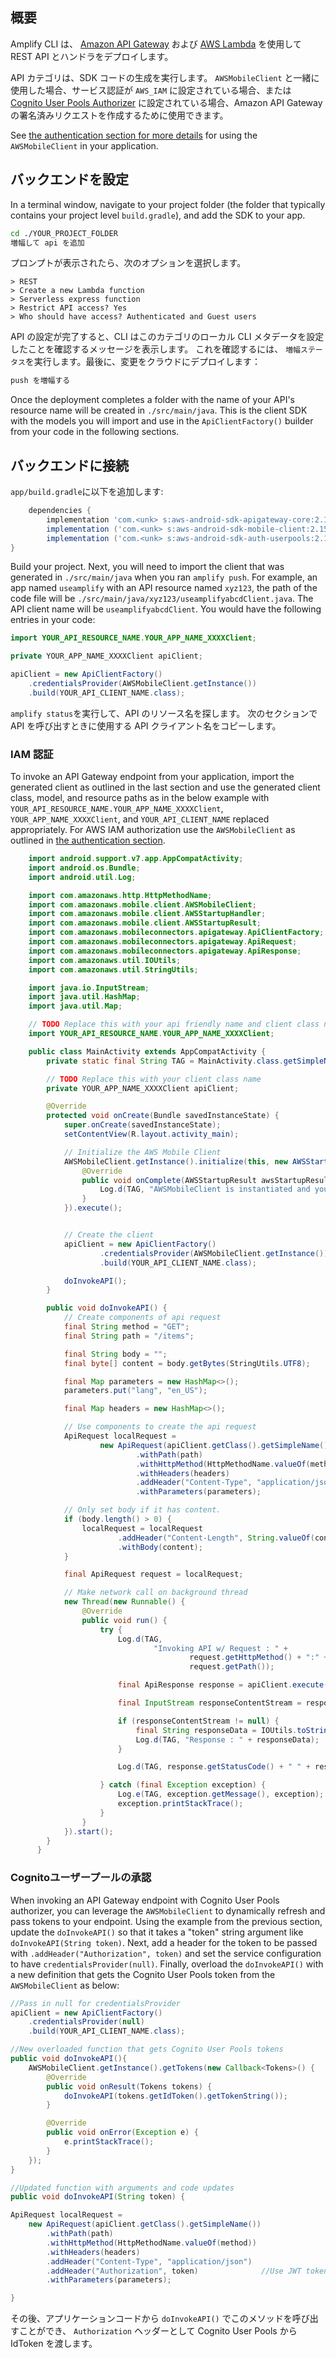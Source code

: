 ## 概要

Amplify CLI は、 [Amazon API Gateway](http://docs.aws.amazon.com/apigateway/latest/developerguide/) および [AWS Lambda](http://docs.aws.amazon.com/lambda/latest/dg/) を使用して REST API とハンドラをデプロイします。

API カテゴリは、SDK コードの生成を実行します。 `AWSMobileClient` と一緒に使用した場合、サービス認証が `AWS_IAM` に設定されている場合、または [Cognito User Pools Authorizer](https://docs.aws.amazon.com/apigateway/latest/developerguide/apigateway-integrate-with-cognito.html) に設定されている場合、Amazon API Gateway の署名済みリクエストを作成するために使用できます。

See [the authentication section for more details](~/sdk/auth/getting-started.md) for using the `AWSMobileClient` in your application.

## バックエンドを設定

In a terminal window, navigate to your project folder (the folder that typically contains your project level `build.gradle`), and add the SDK to your app.

```bash
cd ./YOUR_PROJECT_FOLDER
増幅して api を追加
```

プロンプトが表示されたら、次のオプションを選択します。

```console
> REST
> Create a new Lambda function
> Serverless express function
> Restrict API access? Yes
> Who should have access? Authenticated and Guest users
```

API の設定が完了すると、CLI はこのカテゴリのローカル CLI メタデータを設定したことを確認するメッセージを表示します。 これを確認するには、 `増幅ステータス`を実行します。最後に、変更をクラウドにデプロイします：

```bash
push を増幅する
```

Once the deployment completes a folder with the name of your API's resource name will be created in `./src/main/java`. This is the client SDK with the models you will import and use in the `ApiClientFactory()` builder from your code in the following sections.

## バックエンドに接続

`app/build.gradle`に以下を追加します:


```groovy
    dependencies {
        implementation 'com.<unk> s:aws-android-sdk-apigateway-core:2.15.+)
        implementation ('com.<unk> s:aws-android-sdk-mobile-client:2.15.+@aar') { transitive = true }
        implementation ('com.<unk> s:aws-android-sdk-auth-userpools:2.15.+@aar') { transitive = true }
}
```

Build your project. Next, you will need to import the client that was generated in `./src/main/java` when you ran `amplify push`. For example, an app named `useamplify` with an API resource named `xyz123`, the path of the code file will be `./src/main/java/xyz123/useamplifyabcdClient.java`. The API client name will be `useamplifyabcdClient`. You would have the following entries in your code:


```java
import YOUR_API_RESOURCE_NAME.YOUR_APP_NAME_XXXXClient;

private YOUR_APP_NAME_XXXXClient apiClient;

apiClient = new ApiClientFactory()
    .credentialsProvider(AWSMobileClient.getInstance())
    .build(YOUR_API_CLIENT_NAME.class);
```

`amplify status`を実行して、API のリソース名を探します。 次のセクションで API を呼び出すときに使用する API クライアント名をコピーします。

### IAM 認証

To invoke an API Gateway endpoint from your application, import the generated client as outlined in the last section and use the generated client class, model, and resource paths as in the below example with `YOUR_API_RESOURCE_NAME.YOUR_APP_NAME_XXXXClient`, `YOUR_APP_NAME_XXXXClient`, and `YOUR_API_CLIENT_NAME` replaced appropriately. For AWS IAM authorization use the `AWSMobileClient` as outlined in [the authentication section](~/sdk/auth/getting-started.md).


```java
    import android.support.v7.app.AppCompatActivity;
    import android.os.Bundle;
    import android.util.Log;

    import com.amazonaws.http.HttpMethodName;
    import com.amazonaws.mobile.client.AWSMobileClient;
    import com.amazonaws.mobile.client.AWSStartupHandler;
    import com.amazonaws.mobile.client.AWSStartupResult;
    import com.amazonaws.mobileconnectors.apigateway.ApiClientFactory;
    import com.amazonaws.mobileconnectors.apigateway.ApiRequest;
    import com.amazonaws.mobileconnectors.apigateway.ApiResponse;
    import com.amazonaws.util.IOUtils;
    import com.amazonaws.util.StringUtils;

    import java.io.InputStream;
    import java.util.HashMap;
    import java.util.Map;

    // TODO Replace this with your api friendly name and client class name
    import YOUR_API_RESOURCE_NAME.YOUR_APP_NAME_XXXXClient;

    public class MainActivity extends AppCompatActivity {
        private static final String TAG = MainActivity.class.getSimpleName();

        // TODO Replace this with your client class name
        private YOUR_APP_NAME_XXXXClient apiClient;

        @Override
        protected void onCreate(Bundle savedInstanceState) {
            super.onCreate(savedInstanceState);
            setContentView(R.layout.activity_main);

            // Initialize the AWS Mobile Client
            AWSMobileClient.getInstance().initialize(this, new AWSStartupHandler() {
                @Override
                public void onComplete(AWSStartupResult awsStartupResult) {
                    Log.d(TAG, "AWSMobileClient is instantiated and you are connected to AWS!");
                }
            }).execute();


            // Create the client
            apiClient = new ApiClientFactory()
                    .credentialsProvider(AWSMobileClient.getInstance())
                    .build(YOUR_API_CLIENT_NAME.class);

            doInvokeAPI();
        }

        public void doInvokeAPI() {
            // Create components of api request
            final String method = "GET";
            final String path = "/items";

            final String body = "";
            final byte[] content = body.getBytes(StringUtils.UTF8);

            final Map parameters = new HashMap<>();
            parameters.put("lang", "en_US");

            final Map headers = new HashMap<>();

            // Use components to create the api request
            ApiRequest localRequest =
                    new ApiRequest(apiClient.getClass().getSimpleName())
                            .withPath(path)
                            .withHttpMethod(HttpMethodName.valueOf(method))
                            .withHeaders(headers)
                            .addHeader("Content-Type", "application/json")
                            .withParameters(parameters);

            // Only set body if it has content.
            if (body.length() > 0) {
                localRequest = localRequest
                        .addHeader("Content-Length", String.valueOf(content.length))
                        .withBody(content);
            }

            final ApiRequest request = localRequest;

            // Make network call on background thread
            new Thread(new Runnable() {
                @Override
                public void run() {
                    try {
                        Log.d(TAG,
                                "Invoking API w/ Request : " +
                                        request.getHttpMethod() + ":" +
                                        request.getPath());

                        final ApiResponse response = apiClient.execute(request);

                        final InputStream responseContentStream = response.getContent();

                        if (responseContentStream != null) {
                            final String responseData = IOUtils.toString(responseContentStream);
                            Log.d(TAG, "Response : " + responseData);
                        }

                        Log.d(TAG, response.getStatusCode() + " " + response.getStatusText());

                    } catch (final Exception exception) {
                        Log.e(TAG, exception.getMessage(), exception);
                        exception.printStackTrace();
                    }
                }
            }).start();
        }
      }
```

### Cognitoユーザープールの承認

When invoking an API Gateway endpoint with Cognito User Pools authorizer, you can leverage the `AWSMobileClient` to dynamically refresh and pass tokens to your endpoint. Using the example from the previous section, update the `doInvokeAPI()` so that it takes a "token" string argument like `doInvokeAPI(String token)`. Next, add a header for the token to be passed with `.addHeader("Authorization", token)` and set the service configuration to have `credentialsProvider(null)`. Finally, overload the `doInvokeAPI()` with a new definition that gets the Cognito User Pools token from the `AWSMobileClient` as below:

```java
//Pass in null for credentialsProvider
apiClient = new ApiClientFactory()
    .credentialsProvider(null)
    .build(YOUR_API_CLIENT_NAME.class);

//New overloaded function that gets Cognito User Pools tokens
public void doInvokeAPI(){
    AWSMobileClient.getInstance().getTokens(new Callback<Tokens>() {
        @Override
        public void onResult(Tokens tokens) {
            doInvokeAPI(tokens.getIdToken().getTokenString());
        }

        @Override
        public void onError(Exception e) {
            e.printStackTrace();
        }
    });
}

//Updated function with arguments and code updates
public void doInvokeAPI(String token) {

ApiRequest localRequest =
    new ApiRequest(apiClient.getClass().getSimpleName())
        .withPath(path)
        .withHttpMethod(HttpMethodName.valueOf(method))
        .withHeaders(headers)
        .addHeader("Content-Type", "application/json")
        .addHeader("Authorization", token)              //Use JWT token
        .withParameters(parameters);

}
```

その後、アプリケーションコードから `doInvokeAPI()` でこのメソッドを呼び出すことができ、 `Authorization` ヘッダーとして Cognito User Pools から IdToken を渡します。
